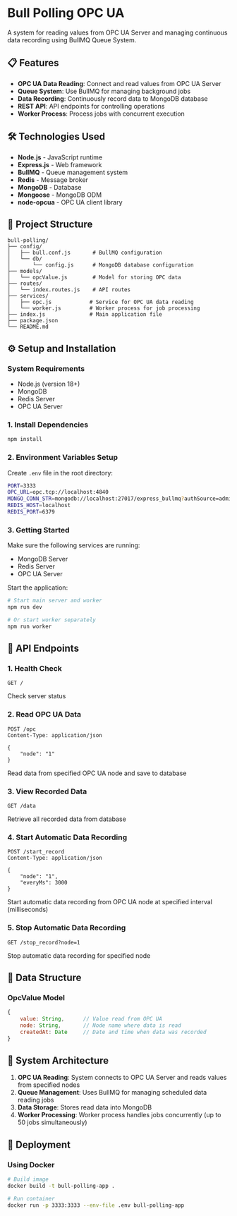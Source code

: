 # Bull Polling OPC UA

A system for reading values from OPC UA Server and managing continuous data recording using BullMQ Queue System.

## 📋 Features

- **OPC UA Data Reading**: Connect and read values from OPC UA Server
- **Queue System**: Use BullMQ for managing background jobs
- **Data Recording**: Continuously record data to MongoDB database
- **REST API**: API endpoints for controlling operations
- **Worker Process**: Process jobs with concurrent execution

## 🛠 Technologies Used

- **Node.js** - JavaScript runtime
- **Express.js** - Web framework
- **BullMQ** - Queue management system
- **Redis** - Message broker
- **MongoDB** - Database
- **Mongoose** - MongoDB ODM
- **node-opcua** - OPC UA client library

## 📁 Project Structure

```
bull-polling/
├── config/
│   ├── bull.conf.js       # BullMQ configuration
│   └── db/
│       └── config.js      # MongoDB database configuration
├── models/
│   └── opcValue.js        # Model for storing OPC data
├── routes/
│   └── index.routes.js    # API routes
├── services/
│   ├── opc.js            # Service for OPC UA data reading
│   └── worker.js         # Worker process for job processing
├── index.js              # Main application file
├── package.json
└── README.md
```

## ⚙️ Setup and Installation

### System Requirements
- Node.js (version 18+)
- MongoDB
- Redis Server
- OPC UA Server

### 1. Install Dependencies

```bash
npm install
```

### 2. Environment Variables Setup

Create `.env` file in the root directory:

```bash
PORT=3333
OPC_URL=opc.tcp://localhost:4840
MONGO_CONN_STR=mongodb://localhost:27017/express_bullmq?authSource=admin
REDIS_HOST=localhost
REDIS_PORT=6379
```

### 3. Getting Started

Make sure the following services are running:
- MongoDB Server
- Redis Server  
- OPC UA Server

Start the application:

```bash
# Start main server and worker
npm run dev

# Or start worker separately
npm run worker
```

## 🔌 API Endpoints

### 1. Health Check
```http
GET /
```
Check server status

### 2. Read OPC UA Data
```http
POST /opc
Content-Type: application/json

{
    "node": "1"
}
```
Read data from specified OPC UA node and save to database

### 3. View Recorded Data
```http
GET /data
```
Retrieve all recorded data from database

### 4. Start Automatic Data Recording
```http
POST /start_record
Content-Type: application/json

{
    "node": "1",
    "everyMs": 3000
}
```
Start automatic data recording from OPC UA node at specified interval (milliseconds)

### 5. Stop Automatic Data Recording
```http
GET /stop_record?node=1
```
Stop automatic data recording for specified node

## 💾 Data Structure

### OpcValue Model
```javascript
{
    value: String,      // Value read from OPC UA
    node: String,       // Node name where data is read
    createdAt: Date     // Date and time when data was recorded
}
```

## 🔧 System Architecture

1. **OPC UA Reading**: System connects to OPC UA Server and reads values from specified nodes
2. **Queue Management**: Uses BullMQ for managing scheduled data reading jobs
3. **Data Storage**: Stores read data into MongoDB
4. **Worker Processing**: Worker process handles jobs concurrently (up to 50 jobs simultaneously)

## 🚀 Deployment

### Using Docker
```bash
# Build image
docker build -t bull-polling-app .

# Run container
docker run -p 3333:3333 --env-file .env bull-polling-app
```
